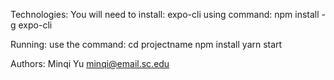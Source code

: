 Technologies:
You will need to install: expo-cli
using command:
npm install -g expo-cli

Running:
use the command:
cd projectname
npm install
yarn start

Authors:
Minqi Yu
minqi@email.sc.edu
